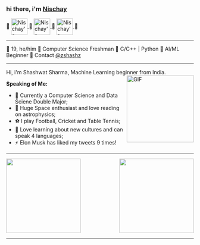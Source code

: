  ### hi there, i'm [Nischay](https://nischay.github.io) 

🔹
<a href="https://twitter.com/">
  <img align="center" alt="Nischay's twitter" width="44px" src="https://www.clipartmax.com/png/full/114-1148299_filet-mignon-clipart.png" />
</a>
🔹
<a href="https://www.linkedin.com/in/nischay-2604/">
  <img align="center" alt="Nischay's LinkedIn" width="44px" src="https://www.vhv.rs/dpng/f/407-4071004_linkedin-icon-png.png" />
</a>
🔹
<a href="https://www.codechef.com/users/prateek_ag">
  <img align="center" alt="Nischay's CodeChef" width="44px" src="https://avatars1.githubusercontent.com/u/11960354?s=460&v=4" />
</a>
🔹

---

🔸 19, he/him 
🔸 Computer Science Freshman
🔸 C/C++ | Python
🔸 AI/ML Beginner
🔸 Contact [@zshashz](https://twitter.com/zshashz)

---

Hi, i'm Shashwat Sharma, Machine Learning beginner from India.
</br>
<img align="right" height='180px' alt="GIF" src="https://media.giphy.com/media/836HiJc7pgzy8iNXCn/giphy.gif" />

**Speaking of Me:**

- 🌱 Currently a Computer Science and Data Sciene Double Major;
- 🚀 Huge Space enthusiast and love reading on astrophysics;
- ⚽ I play Football, Cricket and Table Tennis;
- 🐉 Love learning about new cultures and can speak 4 languages;
- ⚡️ Elon Musk has liked my tweets 9 times!

---

<img height='200px' src="https://github-readme-stats.vercel.app/api?username=zeus2611&show_icons=true&theme=tokyonight"><img height='200px' align="right" src="https://github-readme-stats.vercel.app/api/top-langs/?username=zeus2611&exclude_repo=zshashz.github.io&show_icons=true&theme=tokyonight">


---
